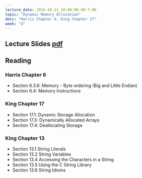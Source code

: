 ```yaml
---
lecture_date: 2016-10-21 10:00:00.00-7:00
topic: "Dynamic Memory Allocation"
desc: "Harris Chapter 6, King Chapter 17"
week: "4"
---
```


## Lecture Slides [pdf](https://drive.google.com/file/d/0B__7284Jee0fVE9Td1hBbDFlbXM/view?usp=sharing)

## Reading

### Harris Chapter 6

* Section 6.3.6: Memory - Byte ordering (Big and Little Endian)
* Section 6.4: Memory Instructions


### King Chapter 17

* Section 17.1: Dynamic Storage Allocation
* Section 17.3: Dynamically Allocated Arrays
* Section 17.4: Deallocating Storage

### King Chapter 13 

* Section 13.1 String Literals
* Section 13.2 String Variables
* Section 13.4 Accessing the Characters in a String
* Section 13.5 Using the C String Library
* Section 13.6 String Idioms